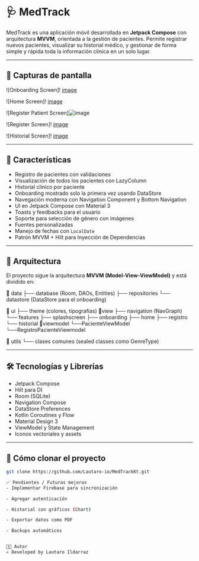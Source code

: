# 🩺 MedTrack

MedTrack es una aplicación móvil desarrollada en **Jetpack Compose** con arquitectura **MVVM**, orientada a la gestión de pacientes. Permite registrar nuevos pacientes, visualizar su historial médico, y gestionar de forma simple y rápida toda la información clínica en un solo lugar.

---

## 📸 Capturas de pantalla


![Onboarding Screen]! [image](https://github.com/user-attachments/assets/4f6f9990-9538-485d-a84d-ecb2871e7bf9)

 
![Home Screen]! [image](https://github.com/user-attachments/assets/d90dc9a2-56b6-4688-b075-ec996f81ad7b)


![Register Patient Screen]![image](https://github.com/user-attachments/assets/d313d3cc-1662-486c-aaa9-af91132ba2b3)


![Register Screen]! [image](https://github.com/user-attachments/assets/667beb7d-57c8-4a14-9c6b-e152c352289a)


![Historial Screen]! [image](https://github.com/user-attachments/assets/e8b9b3cd-8d58-4009-b5fa-18025636bf1f)






---

## 🚀 Características

- Registro de pacientes con validaciones
- Visualización de todos los pacientes con LazyColumn
- Historial clínico por paciente
- Onboarding mostrado solo la primera vez usando DataStore
- Navegación moderna con Navigation Component y Bottom Navigation
- UI en Jetpack Compose con Material 3
- Toasts y feedbacks para el usuario
- Soporte para selección de género con imágenes
- Fuentes personalizadas
- Manejo de fechas con `LocalDate`
- Patrón MVVM + Hilt para Inyección de Dependencias

---

## 🧠 Arquitectura

El proyecto sigue la arquitectura **MVVM (Model-View-ViewModel)** y está dividido en:

📁 data
├── database (Room, DAOs, Entities)
├── repositories
└── datastore (DataStore para el onboarding)


📁 ui
├── theme (colores, tipografías)
📁view
├── navigation (NavGraph)
└── features
├── splashscreen
├── onboarding
├── home
├── registro
└── historial
📁viewmodel
└──PacienteViewModel
└──RegistroPacienteViewmodel

📁 utils
└── clases comunes (sealed classes como GenreType)


---

## 🛠️ Tecnologías y Librerías

- Jetpack Compose
- Hilt para DI
- Room (SQLite)
- Navigation Compose
- DataStore Preferences
- Kotlin Coroutines y Flow
- Material Design 3
- ViewModel y State Management
- Iconos vectoriales y assets

---

## 📂 Cómo clonar el proyecto

```bash
git clone https://github.com/Lautaro-io/MedTrackKt.git

✅ Pendientes / Futuras mejoras
- Implementar Firebase para sincronización

- Agregar autenticación

- Historial con gráficos (Chart)

- Exportar datos como PDF

- Backups automáticos


👨‍💻 Autor
✍️ Developed by Lautaro Ildarraz
 
 
